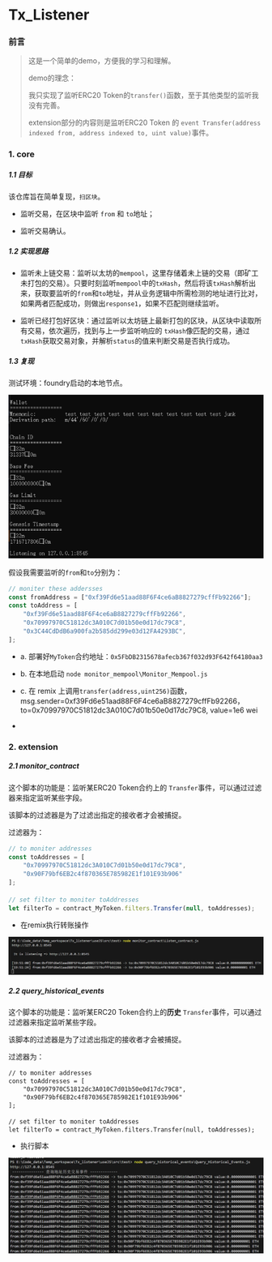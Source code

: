# Tx_Listener

### 前言

> 这是一个简单的demo，方便我的学习和理解。
>
> demo的理念：
>
> 我只实现了监听ERC20 Token的`transfer()`函数，至于其他类型的监听我没有完善。
>
> extension部分的内容则是监听ERC20 Token 的 `event Transfer(address indexed from, address indexed to, uint value)`事件。

### 1. core

##### 1.1  目标

该仓库旨在简单复现，`扫区块`。

- 监听交易，在区块中监听 `from` 和 `to`地址；

- 监听交易确认。

##### 1.2 实现思路

- 监听未上链交易：监听以太坊的`mempool`，这里存储着未上链的交易（即矿工未打包的交易）。只要时刻监听`mempool`中的`txHash`，然后将该`txHash`解析出来，获取要监听的`from`和`to`地址，并从业务逻辑中所需检测的地址进行比对，如果两者匹配成功，则做出`response1`，如果不匹配则继续监听。

- 监听已经打包好区块：通过监听以太坊链上最新打包的区块，从区块中读取所有交易，依次遍历，找到与上一步监听响应的 `txHash`像匹配的交易，通过`txHash`获取交易对象，并解析`status`的值来判断交易是否执行成功。

##### 1.3 复现

测试环境：foundry启动的本地节点。

![image-20240526180350082](README/image-20240526180350082.png)

假设我需要监听的`from`和`to`分别为：

```js
// moniter these addersses
const fromAddress = ["0xf39Fd6e51aad88F6F4ce6aB8827279cffFb92266"];
const toAddress = [
    "0xf39Fd6e51aad88F6F4ce6aB8827279cffFb92266",
    "0x70997970C51812dc3A010C7d01b50e0d17dc79C8",
    "0x3C44CdDdB6a900fa2b585dd299e03d12FA4293BC",
];
```

- a. 部署好`MyToken`合约地址：`0x5FbDB2315678afecb367f032d93F642f64180aa3`

- b.  在本地启动 `node monitor_mempool\Monitor_Mempool.js`

- c. 在 remix 上调用`transfer(address,uint256)`函数，msg.sender=0xf39Fd6e51aad88F6F4ce6aB8827279cffFb92266，to=0x70997970C51812dc3A010C7d01b50e0d17dc79C8, value=1e6 wei

    

- 

### 2. extension

##### 2.1 monitor_contract

这个脚本的功能是：监听某ERC20 Token合约上的 `Transfer`事件，可以通过过滤器来指定监听某些字段。

该脚本的过滤器是为了过滤出指定的接收者才会被捕捉。

过滤器为：

```js
// to moniter addresses
const toAddresses = [
    "0x70997970C51812dc3A010C7d01b50e0d17dc79C8", 
    "0x90F79bf6EB2c4f870365E785982E1f101E93b906"
];

// set filter to moniter toAddresses
let filterTo = contract_MyToken.filters.Transfer(null, toAddresses);
```

- 在remix执行转账操作

![image-20240526195149187](README/image-20240526195149187.png)

##### 2.2 query_historical_events

这个脚本的功能是：监听某ERC20 Token合约上的**历史** `Transfer`事件，可以通过过滤器来指定监听某些字段。

该脚本的过滤器是为了过滤出指定的接收者才会被捕捉。

过滤器为：

```solidity
// to moniter addresses
const toAddresses = [
    "0x70997970C51812dc3A010C7d01b50e0d17dc79C8", 
    "0x90F79bf6EB2c4f870365E785982E1f101E93b906"
];

// set filter to moniter toAddresses
let filterTo = contract_MyToken.filters.Transfer(null, toAddresses);
```

- 执行脚本

![image-20240526195529415](README/image-20240526195529415.png)